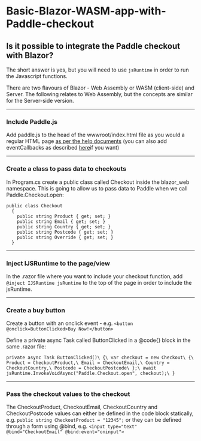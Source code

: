 # Basic-Blazor-WASM-app-with-Paddle-checkout

## Is it possible to integrate the Paddle checkout with Blazor?

The short answer is yes, but you will need to use `jsRuntime` in order to run the Javascript functions.

There are two flavours of Blazor - Web Assembly or WASM (client-side) and Server. The following relates to Web Assembly, but the concepts are similar for the Server-side version.

---

### Include Paddle.js

Add paddle.js to the head of the wwwroot/index.html file as you would a regular HTML page [as per the help documents](https://developer.paddle.com/getting-started/build-a-paddle-checkout-in-10-minutes#:\~:text=%3Cscript%20src%3D%22https%3A//cdn.paddle.com/paddle/paddle.js%22%3E%3C/script%3E%0A%3Cscript%20type%3D%22text/javascript%22%3E%0A%09Paddle.Setup(%7B%20vendor%3A%201234567%20%7D)%3B%0A%3C/script%3E)​ (you can also add eventCallbacks as described [here](https://developer.paddle.com/reference/paddle-js/checkout-events)​ if you want)

---

### Create a class to pass data to checkouts

In Program.cs create a public class called Checkout inside the blazor_web namespace. This is going to allow us to pass data to Paddle when we call Paddle.Checkout.open:

```
public class Checkout
  {
    public string Product { get; set; }
    public string Email { get; set; }
    public string Country { get; set; }
    public string Postcode { get; set; }
    public string Override { get; set; }
  }
```

---

### Inject IJSRuntime to the page/view

In the .razor file where you want to include your checkout function, add `@inject IJSRuntime jsRuntime` to the top of the page in order to include the jsRuntime.

---

### Create a buy button

Create a button with an onclick event - e.g. `<button @onclick=ButtonClicked>Buy Now!</button>`

Define a private async Task called ButtonClicked in a @code{} block in the same .razor file:

`private async Task ButtonClicked()\
{\
    var checkout = new Checkout\
    {\
        Product = CheckoutProduct,\
        Email = CheckoutEmail,\
        Country = CheckoutCountry,\
        Postcode = CheckoutPostcode\
    };\
    await jsRuntime.InvokeVoidAsync("Paddle.Checkout.open", checkout);\
}`

---

### Pass the checkout values to the checkout

The CheckoutProduct, CheckoutEmail, CheckoutCountry and CheckoutPostcode values can either be defined in the code block statically, e.g. `public string CheckoutProduct = "12345";` or they can be defined through a form using @bind, e.g. `<input type="text" @bind="CheckoutEmail" @bind:event="oninput">`\
​
